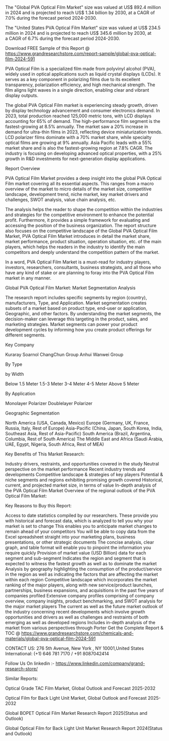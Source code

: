  The "Global PVA Optical Film Market" size was valued at US$ 892.4 million in 2024 and is projected to reach US$ 1.34 billion by 2030, at a CAGR of 7.0% during the forecast period 2024-2030.



The "United States PVA Optical Film Market" size was valued at US$ 234.5 million in 2024 and is projected to reach US$ 345.6 million by 2030, at a CAGR of 6.7% during the forecast period 2024-2030.

Download FREE Sample of this Report @ https://www.grandresearchstore.com/report-sample/global-pva-optical-film-2024-591




PVA Optical Film is a specialized film made from polyvinyl alcohol (PVA), widely used in optical applications such as liquid crystal displays (LCDs). It serves as a key component in polarizing films due to its excellent transparency, polarization efficiency, and high mechanical strength. The film aligns light waves in a single direction, enabling clear and vibrant display outputs.



The global PVA Optical Film market is experiencing steady growth, driven by display technology advancement and consumer electronics demand. In 2023, total production reached 125,000 metric tons, with LCD displays accounting for 65% of demand. The high-performance film segment is the fastest-growing at 8.5% annually. The market saw a 20% increase in demand for ultra-thin films in 2023, reflecting device miniaturization trends. LCD polarizer films dominate with a 70% market share, while specialty optical films are growing at 9% annually. Asia Pacific leads with a 55% market share and is also the fastest-growing region at 7.8% CAGR. The industry is focusing on developing advanced optical properties, with a 25% growth in R&D investments for next-generation display applications.







Report Overview

PVA Optical Film Market provides a deep insight into the global PVA Optical Film market covering all its essential aspects. This ranges from a macro overview of the market to micro details of the market size, competitive landscape, development trend, niche market, key market drivers and challenges, SWOT analysis, value chain analysis, etc.



The analysis helps the reader to shape the competition within the industries and strategies for the competitive environment to enhance the potential profit. Furthermore, it provides a simple framework for evaluating and accessing the position of the business organization. The report structure also focuses on the competitive landscape of the Global PVA Optical Film Market, PVA Optical Film Market introduces in detail the market share, market performance, product situation, operation situation, etc. of the main players, which helps the readers in the industry to identify the main competitors and deeply understand the competition pattern of the market.



In a word, PVA Optical Film Market is a must-read for industry players, investors, researchers, consultants, business strategists, and all those who have any kind of stake or are planning to foray into the PVA Optical Film market in any manner.



Global PVA Optical Film Market: Market Segmentation Analysis

The research report includes specific segments by region (country), manufacturers, Type, and Application. Market segmentation creates subsets of a market based on product type, end-user or application, Geographic, and other factors. By understanding the market segments, the decision-maker can leverage this targeting in the product, sales, and marketing strategies. Market segments can power your product development cycles by informing how you create product offerings for different segments.



Key Company



Kuraray
Soarnol
ChangChun Group
Anhui Wanwei Group


By Type

by Width



Below 1.5 Meter
1.5-3 Meter
3-4 Meter
4-5 Meter
Above 5 Meter


By Application



Monolayer Polarizer
Doublelayer Polarizer


Geographic Segmentation



North America (USA, Canada, Mexico)
Europe (Germany, UK, France, Russia, Italy, Rest of Europe)
Asia-Pacific (China, Japan, South Korea, India, Southeast Asia, Rest of Asia-Pacific)
South America (Brazil, Argentina, Columbia, Rest of South America)
The Middle East and Africa (Saudi Arabia, UAE, Egypt, Nigeria, South Africa, Rest of MEA)


Key Benefits of This Market Research:



Industry drivers, restraints, and opportunities covered in the study
Neutral perspective on the market performance
Recent industry trends and developments
Competitive landscape & strategies of key players
Potential & niche segments and regions exhibiting promising growth covered
Historical, current, and projected market size, in terms of value
In-depth analysis of the PVA Optical Film Market
Overview of the regional outlook of the PVA Optical Film Market:


Key Reasons to Buy this Report:



Access to date statistics compiled by our researchers. These provide you with historical and forecast data, which is analyzed to tell you why your market is set to change
This enables you to anticipate market changes to remain ahead of your competitors
You will be able to copy data from the Excel spreadsheet straight into your marketing plans, business presentations, or other strategic documents
The concise analysis, clear graph, and table format will enable you to pinpoint the information you require quickly
Provision of market value (USD Billion) data for each segment and sub-segment
Indicates the region and segment that is expected to witness the fastest growth as well as to dominate the market
Analysis by geography highlighting the consumption of the product/service in the region as well as indicating the factors that are affecting the market within each region
Competitive landscape which incorporates the market ranking of the major players, along with new service/product launches, partnerships, business expansions, and acquisitions in the past five years of companies profiled
Extensive company profiles comprising of company overview, company insights, product benchmarking, and SWOT analysis for the major market players
The current as well as the future market outlook of the industry concerning recent developments which involve growth opportunities and drivers as well as challenges and restraints of both emerging as well as developed regions
Includes in-depth analysis of the market from various perspectives through Porter
Get the Complete Report & TOC @ https://www.grandresearchstore.com/chemicals-and-materials/global-pva-optical-film-2024-591
 

CONTACT US:
276 5th Avenue, New York , NY 10001,United States
International: (+1) 646 781 7170 / +91 8087042414

Follow Us On linkedin :- https://www.linkedin.com/company/grand-research-store/


Similar Reports:

Optical Grade TAC Film Market, Global Outlook and Forecast 2025-2032

Optical Film for Back Light Unit Market, Global Outlook and Forecast 2025-2032

Global BOPET Optical Film Market Research Report 2025(Status and Outlook)

Global Optical Film for Back Light Unit Market Research Report 2024(Status and Outlook)
